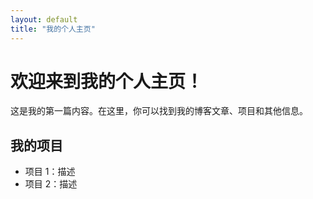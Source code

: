 ```yaml
---
layout: default
title: "我的个人主页"
---
```


# 欢迎来到我的个人主页！

这是我的第一篇内容。在这里，你可以找到我的博客文章、项目和其他信息。

## 我的项目
- 项目 1：描述
- 项目 2：描述

